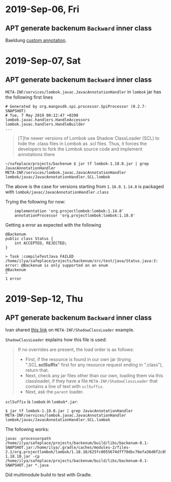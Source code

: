 # 2019-Sep-06, Fri

## APT generate backenum `Backward` inner class

Baeldung
[custom annotation](https://www.baeldung.com/lombok-custom-annotation).


# 2019-Sep-07, Sat

## APT generate backenum `Backward` inner class

`META-INF/services/lombok.javac.JavacAnnotationHandler`
in `lombok` jar has the following first lines

```
# Generated by org.mangosdk.spi.processor.SpiProcessor (0.2.7-SNAPSHOT)
# Tue, 7 May 2019 00:12:47 +0200
lombok.javac.handlers.HandleAccessors
lombok.javac.handlers.HandleBuilder
...
```

> [T]he newer versions of Lombok use Shadow ClassLoader (SCL) to hide the .class files in Lombok as .scl files. Thus, it forces the developers to fork the Lombok source code and implement annotations there


```
~/safeplace/projects/backenum $ jar tf lombok-1.18.8.jar | grep JavacAnnotationHandler
META-INF/services/lombok.javac.JavacAnnotationHandler
lombok/javac/JavacAnnotationHandler.SCL.lombok
```

The above is the case for versions starting from `1.16.0`.
`1.14.8` is packaged with `lombok/javac/JavacAnnotationHandler.class`

Trying the following for now:

```
    implementation 'org.projectlombok:lombok:1.14.8'
    annotationProcessor 'org.projectlombok:lombok:1.18.8'
```

Getting a error as expected with the following

```
@Backenum
public class Status {
    int ACCEPTED, REJECTED;
}
```

```
> Task :compileTestJava FAILED
/home/ilya/safeplace/projects/backenum/src/test/java/Status.java:3: error: @Backenum is only supported on an enum
@Backenum
^
1 error
```

# 2019-Sep-12, Thu

## APT generate backenum `Backward` inner class

Ivan shared [this link](https://github.com/sympower/symbok/blob/master/src/main/resources/META-INF/ShadowClassLoader)
on `META-INF/ShadowClassLoader` example.

`ShadowClassLoader` explains how this file is used:

> 
> If no overrides are present, the load order is as follows:
> 
> - First, if the resource is found in our own jar
>   (trying ".SCL.__sclSuffix__" first for any resource request
>   ending in ".class"), return that.
> - Next, check any jar files other than our own, loading them via this classloader,
>   if they have a file `META-INF/ShadowClassLoader` that contains
>   a line of text with `sclSuffix`.
> - Next, ask the `parent` loader.

`sclSuffix` is `lombok` in `lombok*.jar`:

```
$ jar tf lombok-1.18.8.jar | grep JavacAnnotationHandler
META-INF/services/lombok.javac.JavacAnnotationHandler
lombok/javac/JavacAnnotationHandler.SCL.lombok
```

The following works:

    javac -processorpath /home/ilya/safeplace/projects/backenum/build/libs/backenum-0.1-SNAPSHOT.jar:/home/ilya/.gradle/caches/modules-2/files-2.1/org.projectlombok/lombok/1.18.10/625fc0055674dff70dbc76efa36d0f2c89b04a24/lombok-1.18.10.jar -cp /home/ilya/safeplace/projects/backenum/build/libs/backenum-0.1-SNAPSHOT.jar *.java

Did multimodule build to test with Gradle.
